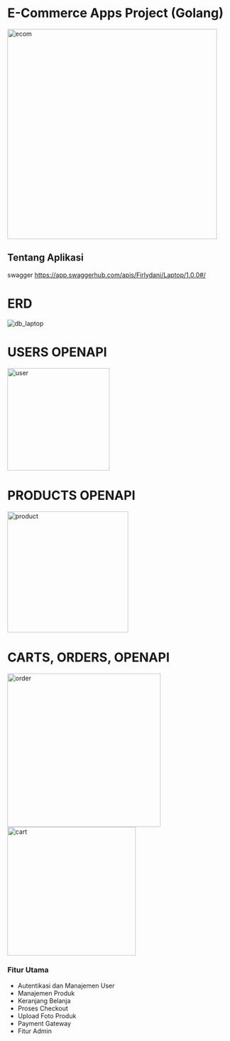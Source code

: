 # E-Commerce Apps Project (Golang)
<img width="472" alt="ecom" src="https://github.com/Group-Project-Kelompok-1-FE-17-BE-20/Back-End/assets/52233444/b7f0737a-ce7c-40a8-b94f-b0c9000ba85d">

## Tentang Aplikasi


swagger 
https://app.swaggerhub.com/apis/Firlydani/Laptop/1.0.0#/
# ERD
![db_laptop](https://github.com/Group-Project-Kelompok-1-FE-17-BE-20/Back-End/assets/52233444/ce32b60a-69e8-400b-b2d1-61ec84a41d12)

# USERS OPENAPI

<img width="230" alt="user" src="https://github.com/Group-Project-Kelompok-1-FE-17-BE-20/Back-End/assets/52233444/49a2e837-4762-4a64-834d-1f9ef546bd20">

# PRODUCTS OPENAPI
<img width="272" alt="product" src="https://github.com/Group-Project-Kelompok-1-FE-17-BE-20/Back-End/assets/52233444/d5528b18-d4dd-477c-93bd-69691b8054db">

# CARTS, ORDERS, OPENAPI

<img width="345" alt="order" src="https://github.com/Group-Project-Kelompok-1-FE-17-BE-20/Back-End/assets/52233444/8a7f1899-a1dd-4215-b30e-090649013761">
<img width="289" alt="cart" src="https://github.com/Group-Project-Kelompok-1-FE-17-BE-20/Back-End/assets/52233444/060eb349-c7af-44b5-98bd-2d4106867439">

### Fitur Utama
- Autentikasi dan Manajemen User
- Manajemen Produk
- Keranjang Belanja
- Proses Checkout
- Upload Foto Produk
- Payment Gateway
- Fitur Admin


